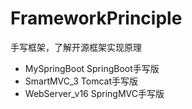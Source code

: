 # FrameworkPrinciple
手写框架，了解开源框架实现原理


- MySpringBoot	SpringBoot手写版
- SmartMVC_3    Tomcat手写版
- WebServer_v16 SpringMVC手写版
